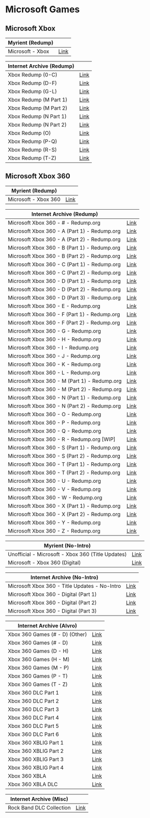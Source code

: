 # Microsoft Games

## Microsoft Xbox

|**Myrient (Redump)**||
| ------ | ------ |
| Microsoft - Xbox | [Link](https://myrient.erista.me/files/Redump/Microsoft%20-%20Xbox/) |

|**Internet Archive (Redump)**||
| ------ | ------ |
| Xbox Redump (0-C) | [Link](https://archive.org/download/xboxrepo0-Calt) |
| Xbox Redump (D-F) | [Link](https://archive.org/download/xboxrepoD-F) |
| Xbox Redump (G-L) | [Link](https://archive.org/download/xboxrepoG-L) |
| Xbox Redump (M Part 1) | [Link](https://archive.org/download/x-rM22020) |
| Xbox Redump (M Part 2) | [Link](https://archive.org/download/x-rM12020) |
| Xbox Redump (N Part 1) | [Link](https://archive.org/download/x-rN12020) |
| Xbox Redump (N Part 2) | [Link](https://archive.org/download/x-rN22020) |
| Xbox Redump (O) | [Link](https://archive.org/download/x-rO2020) |
| Xbox Redump (P-Q) | [Link](https://archive.org/download/x-rP2020) |
| Xbox Redump (R-S) | [Link](https://archive.org/download/xboxrepoR-S) |
| Xbox Redump (T-Z) | [Link](https://archive.org/download/xboxrepoT-Z) |

## Microsoft Xbox 360

|**Myrient (Redump)**||
| ------ | ------ |
| Microsoft - Xbox 360 | [Link](https://myrient.erista.me/files/Redump/Microsoft%20-%20Xbox%20360/) |

|**Internet Archive (Redump)**||
| ------ | ------ |
| Microsoft Xbox 360 - # - Redump.org | [Link](https://archive.org/download/microsoft_xbox360_numberssymbols) |
| Microsoft Xbox 360 - A (Part 1) - Redump.org | [Link](https://archive.org/download/microsoft_xbox360_a_part1) |
| Microsoft Xbox 360 - A (Part 2) - Redump.org | [Link](https://archive.org/download/microsoft_xbox360_a_part2) |
| Microsoft Xbox 360 - B (Part 1) - Redump.org | [Link](https://archive.org/download/microsoft_xbox360_b_part1) |
| Microsoft Xbox 360 - B (Part 2) - Redump.org | [Link](https://archive.org/download/microsoft_xbox360_b_part2) |
| Microsoft Xbox 360 - C (Part 1) - Redump.org | [Link](https://archive.org/download/microsoft_xbox360_c_part1) |
| Microsoft Xbox 360 - C (Part 2) - Redump.org | [Link](https://archive.org/download/microsoft_xbox360_c_part2) |
| Microsoft Xbox 360 - D (Part 1) - Redump.org | [Link](https://archive.org/download/microsoft_xbox360_d_part1) |
| Microsoft Xbox 360 - D (Part 2) - Redump.org | [Link](https://archive.org/download/microsoft_xbox360_d_part2) |
| Microsoft Xbox 360 - D (Part 3) - Redump.org | [Link](https://archive.org/download/microsoft_xbox360_d_part3) |
| Microsoft Xbox 360 - E - Redump.org | [Link](https://archive.org/download/microsoft_xbox360_e) |
| Microsoft Xbox 360 - F (Part 1) - Redump.org | [Link](https://archive.org/download/microsoft_xbox360_f_part1) |
| Microsoft Xbox 360 - F (Part 2) - Redump.org | [Link](https://archive.org/download/microsoft_xbox360_f_part2) |
| Microsoft Xbox 360 - G - Redump.org | [Link](https://archive.org/download/microsoft_xbox360_g) |
| Microsoft Xbox 360 - H - Redump.org | [Link](https://archive.org/download/microsoft_xbox360_h) |
| Microsoft Xbox 360 - I - Redump.org | [Link](https://archive.org/download/microsoft_xbox360_i) |
| Microsoft Xbox 360 - J - Redump.org | [Link](https://archive.org/download/microsoft_xbox360_j) |
| Microsoft Xbox 360 - K - Redump.org | [Link](https://archive.org/download/microsoft_xbox360_k) |
| Microsoft Xbox 360 - L - Redump.org | [Link](https://archive.org/download/microsoft_xbox360_l) |
| Microsoft Xbox 360 - M (Part 1) - Redump.org | [Link](https://archive.org/download/microsoft_xbox360_m_part1) |
| Microsoft Xbox 360 - M (Part 2) - Redump.org | [Link](https://archive.org/download/microsoft_xbox360_m_part2) |
| Microsoft Xbox 360 - N (Part 1) - Redump.org | [Link](https://archive.org/download/microsoft_xbox360_n_part1) |
| Microsoft Xbox 360 - N (Part 2) - Redump.org | [Link](https://archive.org/download/microsoft_xbox360_n_part2) |
| Microsoft Xbox 360 - O - Redump.org | [Link](https://archive.org/download/microsoft_xbox360_o) |
| Microsoft Xbox 360 - P - Redump.org | [Link](https://archive.org/download/microsoft_xbox360_p) |
| Microsoft Xbox 360 - Q - Redump.org | [Link](https://archive.org/download/microsoft_xbox360_q) |
| Microsoft Xbox 360 - R - Redump.org [WIP] | [Link](https://archive.org/download/microsoft_xbox360_r) |
| Microsoft Xbox 360 - S (Part 1) - Redump.org | [Link](https://archive.org/download/microsoft_xbox360_s_part1) |
| Microsoft Xbox 360 - S (Part 2) - Redump.org | [Link](https://archive.org/download/microsoft_xbox360_s_part2) |
| Microsoft Xbox 360 - T (Part 1) - Redump.org | [Link](https://archive.org/download/microsoft_xbox360_t_part1) |
| Microsoft Xbox 360 - T (Part 2) - Redump.org | [Link](https://archive.org/download/microsoft_xbox360_t_part2) |
| Microsoft Xbox 360 - U - Redump.org | [Link](https://archive.org/download/microsoft_xbox360_u) |
| Microsoft Xbox 360 - V - Redump.org | [Link](https://archive.org/download/microsoft_xbox360_v) |
| Microsoft Xbox 360 - W - Redump.org | [Link](https://archive.org/download/microsoft_xbox360_w) |
| Microsoft Xbox 360 - X (Part 1) - Redump.org | [Link](https://archive.org/download/microsoft_xbox360_x_part1) |
| Microsoft Xbox 360 - X (Part 2) - Redump.org | [Link](https://archive.org/download/microsoft_xbox360_x_part2) |
| Microsoft Xbox 360 - Y - Redump.org | [Link](https://archive.org/download/microsoft_xbox360_y) |
| Microsoft Xbox 360 - Z - Redump.org | [Link](https://archive.org/download/microsoft_xbox360_z) |

|**Myrient (No-Intro)**||
| ------ | ------ |
| Unofficial - Microsoft - Xbox 360 (Title Updates) | [Link](https://myrient.erista.me/files/No-Intro/Unofficial%20-%20Microsoft%20-%20Xbox%20360%20(Title%20Updates)/) |
| Microsoft - Xbox 360 (Digital) | [Link](https://myrient.erista.me/files/No-Intro/Microsoft%20-%20Xbox%20360%20(Digital)/) |

|**Internet Archive (No-Intro)**||
| ------ | ------ |
| Microsoft Xbox 360 - Title Updates - No-Intro | [Link](https://archive.org/download/microsoft_xbox360_title-updates) |
| Microsoft Xbox 360 - Digital (Part 1) | [Link](https://archive.org/download/microsoft_xbox360_digital_part1) |
| Microsoft Xbox 360 - Digital (Part 2) | [Link](https://archive.org/download/microsoft_xbox360_digital_part2) |
| Microsoft Xbox 360 - Digital (Part 3) | [Link](https://archive.org/download/microsoft_xbox360_digital_part3) |

|**Internet Archive (Alvro)**||
| ------ | ------ |
| Xbox 360 Games (# - D) (Other) | [Link](https://archive.org/download/XBOX_360_1_OTHER) |
| Xbox 360 Games (# - D) | [Link](https://archive.org/download/XBOX_360_1) |
| Xbox 360 Games (D - H) | [Link](https://archive.org/download/XBOX_360_2) |
| Xbox 360 Games (H - M) | [Link](https://archive.org/download/XBOX_360_3) |
| Xbox 360 Games (M - P) | [Link](https://archive.org/download/XBOX_360_4) |
| Xbox 360 Games (P - T) | [Link](https://archive.org/download/XBOX_360_5) |
| Xbox 360 Games (T - Z) | [Link](https://archive.org/download/XBOX_360_6) |
| Xbox 360 DLC Part 1 | [Link](https://archive.org/download/XBOX_360_DLC_1) |
| Xbox 360 DLC Part 2 | [Link](https://archive.org/download/XBOX_360_DLC_2) |
| Xbox 360 DLC Part 3 | [Link](https://archive.org/download/XBOX_360_DLC_3) |
| Xbox 360 DLC Part 4 | [Link](https://archive.org/download/XBOX_360_DLC_4) |
| Xbox 360 DLC Part 5 | [Link](https://archive.org/download/XBOX_360_DLC_5) |
| Xbox 360 DLC Part 6 | [Link](https://archive.org/download/XBOX_360_DLC_6) |
| Xbox 360 XBLIG Part 1 | [Link](https://archive.org/download/XBOX_360_XBLIG_1) |
| Xbox 360 XBLIG Part 2 | [Link](https://archive.org/download/XBOX_360_XBLIG_2) |
| Xbox 360 XBLIG Part 3 | [Link](https://archive.org/download/XBOX_360_XBLIG_3) |
| Xbox 360 XBLIG Part 4 | [Link](https://archive.org/download/XBOX_360_XBLIG_4) |
| Xbox 360 XBLA | [Link](https://archive.org/download/XBOX_360_XBLA) |
| Xbox 360 XBLA DLC | [Link](https://archive.org/download/XBOX_360_XBLA_DLC) |

|**Internet Archive (Misc)**||
| ------ | ------ |
| Rock Band DLC Collection | [Link](https://archive.org/download/rock-band-dlc-complete-collection-xbox-360-by-americo) |